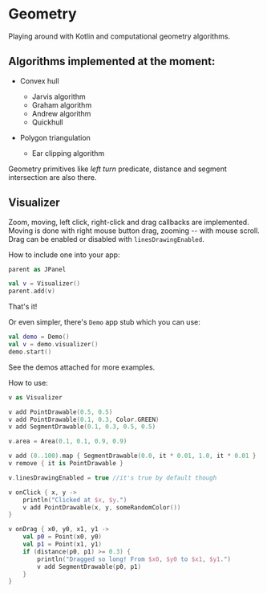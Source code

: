 Geometry
===

Playing around with Kotlin and computational geometry algorithms.

Algorithms implemented at the moment:
---
* Convex hull
  * Jarvis algorithm
  * Graham algorithm
  * Andrew algorithm
  * Quickhull

* Polygon triangulation
  * Ear clipping algorithm

Geometry primitives like _left turn_ predicate, distance and segment intersection are also there.

Visualizer
---
Zoom, moving, left click, right-click and drag callbacks are implemented.
Moving is done with right mouse button drag, zooming -- with mouse scroll.
Drag can be enabled or disabled with `linesDrawingEnabled`.

How to include one into your app:
```kotlin
parent as JPanel

val v = Visualizer()
parent.add(v)
```
That's it!

Or even simpler, there's `Demo` app stub which you can use:
```kotlin
val demo = Demo()
val v = demo.visualizer()
demo.start()
```
See the demos attached for more examples.

How to use:
```kotlin
v as Visualizer

v add PointDrawable(0.5, 0.5)
v add PointDrawable(0.1, 0.3, Color.GREEN)
v add SegmentDrawable(0.1, 0.3, 0.5, 0.5)

v.area = Area(0.1, 0.1, 0.9, 0.9)

v add (0..100).map { SegmentDrawable(0.0, it * 0.01, 1.0, it * 0.01 }
v remove { it is PointDrawable }

v.linesDrawingEnabled = true //it's true by default though

v onClick { x, y ->
    println("Clicked at $x, $y.")
    v add PointDrawable(x, y, someRandomColor())
}

v onDrag { x0, y0, x1, y1 ->
    val p0 = Point(x0, y0)
    val p1 = Point(x1, y1)
    if (distance(p0, p1) >= 0.3) {
        println("Dragged so long! From $x0, $y0 to $x1, $y1.")
        v add SegmentDrawable(p0, p1)
    }
}
```
